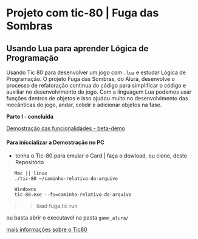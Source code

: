 # Projeto com tic-80 | Fuga das Sombras

## Usando Lua para aprender Lógica de Programação

 Usando Tic 80 para desenvolver um jogo com `.lua` e estudar Lógica de Programação.
O projeto Fuga das Sombras, do Alura, desenvolve o processo de refatoração continua do código
para simplificar o código e auxiliar no desenvolvimento do jogo. 
 Com a linguagem Lua podemos usar funções dentros de objetos e isso ajudou muito no desenvolvimento
das mecânticas do jogo, andar, colidir e adicionar objetos na fase.

**Parte I - concluida**

[Demostração das funcionalidades - beta-demo](https://lancelotti-beta.github.io/tic80_fuga-das-sombras/)

#### Para iniccializar a Demostração no PC

 - tenha o Tic-80 para emular o Card | faça o dowload, ou clone, deste Repositório

 ```
	Mac || linux
	./tic-80 ~/caminho-relativo-do-arquivo
	
	Windowns
	tic-80.exe --fs=caminho-relativo-do-arquivo

 ```

 >> load fuga.tic
 >> run

ou basta abrir o executavel na pasta `game_alura/`

[mais informações sobre o Tic80](https://tic80.com/)

